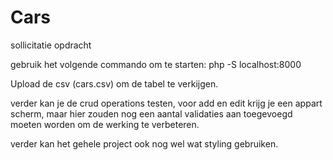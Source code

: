 # Cars
sollicitatie opdracht


gebruik het volgende commando om te starten:    php -S localhost:8000


Upload de csv (cars.csv) om de tabel te verkijgen.

verder kan je de crud operations testen, voor add en edit krijg je een appart scherm, maar hier zouden nog een aantal validaties aan toegevoegd moeten worden om de werking te verbeteren.

verder kan het gehele project ook nog wel wat styling gebruiken.